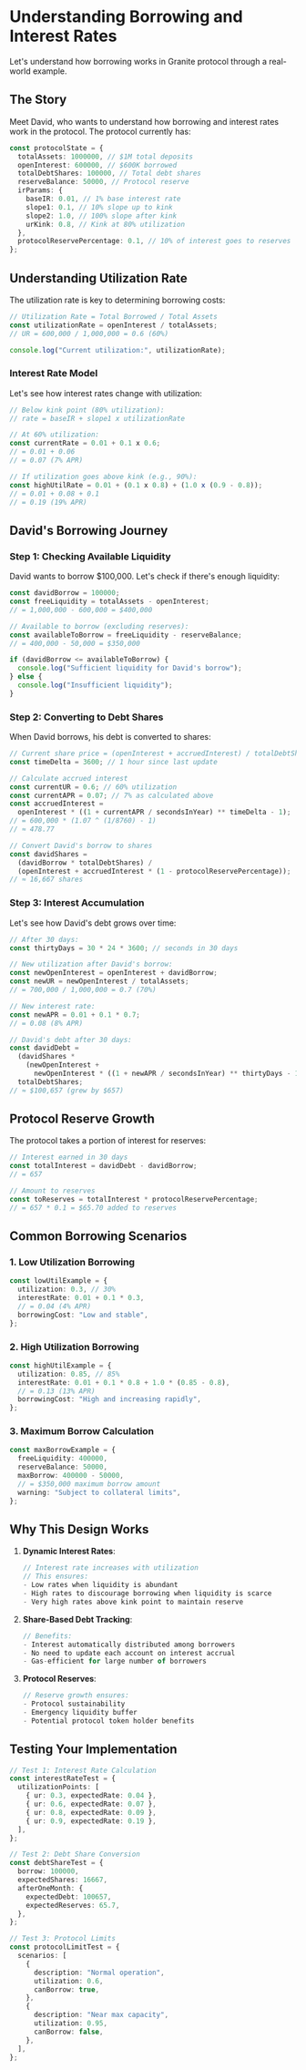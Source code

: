 # Understanding Borrowing and Interest Rates

Let's understand how borrowing works in Granite protocol through a real-world example.

## The Story

Meet David, who wants to understand how borrowing and interest rates work in the protocol. The protocol currently has:

```typescript
const protocolState = {
  totalAssets: 1000000, // $1M total deposits
  openInterest: 600000, // $600K borrowed
  totalDebtShares: 100000, // Total debt shares
  reserveBalance: 50000, // Protocol reserve
  irParams: {
    baseIR: 0.01, // 1% base interest rate
    slope1: 0.1, // 10% slope up to kink
    slope2: 1.0, // 100% slope after kink
    urKink: 0.8, // Kink at 80% utilization
  },
  protocolReservePercentage: 0.1, // 10% of interest goes to reserves
};
```

## Understanding Utilization Rate

The utilization rate is key to determining borrowing costs:

```typescript
// Utilization Rate = Total Borrowed / Total Assets
const utilizationRate = openInterest / totalAssets;
// UR = 600,000 / 1,000,000 = 0.6 (60%)

console.log("Current utilization:", utilizationRate);
```

### Interest Rate Model

Let's see how interest rates change with utilization:

```typescript
// Below kink point (80% utilization):
// rate = baseIR + slope1 x utilizationRate

// At 60% utilization:
const currentRate = 0.01 + 0.1 x 0.6;
// = 0.01 + 0.06
// = 0.07 (7% APR)

// If utilization goes above kink (e.g., 90%):
const highUtilRate = 0.01 + (0.1 x 0.8) + (1.0 x (0.9 - 0.8));
// = 0.01 + 0.08 + 0.1
// = 0.19 (19% APR)
```

## David's Borrowing Journey

### Step 1: Checking Available Liquidity

David wants to borrow $100,000. Let's check if there's enough liquidity:

```typescript
const davidBorrow = 100000;
const freeLiquidity = totalAssets - openInterest;
// = 1,000,000 - 600,000 = $400,000

// Available to borrow (excluding reserves):
const availableToBorrow = freeLiquidity - reserveBalance;
// = 400,000 - 50,000 = $350,000

if (davidBorrow <= availableToBorrow) {
  console.log("Sufficient liquidity for David's borrow");
} else {
  console.log("Insufficient liquidity");
}
```

### Step 2: Converting to Debt Shares

When David borrows, his debt is converted to shares:

```typescript
// Current share price = (openInterest + accruedInterest) / totalDebtShares
const timeDelta = 3600; // 1 hour since last update

// Calculate accrued interest
const currentUR = 0.6; // 60% utilization
const currentAPR = 0.07; // 7% as calculated above
const accruedInterest =
  openInterest * ((1 + currentAPR / secondsInYear) ** timeDelta - 1);
// = 600,000 * (1.07 ^ (1/8760) - 1)
// ≈ 478.77

// Convert David's borrow to shares
const davidShares =
  (davidBorrow * totalDebtShares) /
  (openInterest + accruedInterest * (1 - protocolReservePercentage));
// ≈ 16,667 shares
```

### Step 3: Interest Accumulation

Let's see how David's debt grows over time:

```typescript
// After 30 days:
const thirtyDays = 30 * 24 * 3600; // seconds in 30 days

// New utilization after David's borrow:
const newOpenInterest = openInterest + davidBorrow;
const newUR = newOpenInterest / totalAssets;
// = 700,000 / 1,000,000 = 0.7 (70%)

// New interest rate:
const newAPR = 0.01 + 0.1 * 0.7;
// = 0.08 (8% APR)

// David's debt after 30 days:
const davidDebt =
  (davidShares *
    (newOpenInterest +
      newOpenInterest * ((1 + newAPR / secondsInYear) ** thirtyDays - 1))) /
  totalDebtShares;
// ≈ $100,657 (grew by $657)
```

## Protocol Reserve Growth

The protocol takes a portion of interest for reserves:

```typescript
// Interest earned in 30 days
const totalInterest = davidDebt - davidBorrow;
// = 657

// Amount to reserves
const toReserves = totalInterest * protocolReservePercentage;
// = 657 * 0.1 = $65.70 added to reserves
```

## Common Borrowing Scenarios

### 1. Low Utilization Borrowing

```typescript
const lowUtilExample = {
  utilization: 0.3, // 30%
  interestRate: 0.01 + 0.1 * 0.3,
  // = 0.04 (4% APR)
  borrowingCost: "Low and stable",
};
```

### 2. High Utilization Borrowing

```typescript
const highUtilExample = {
  utilization: 0.85, // 85%
  interestRate: 0.01 + 0.1 * 0.8 + 1.0 * (0.85 - 0.8),
  // = 0.13 (13% APR)
  borrowingCost: "High and increasing rapidly",
};
```

### 3. Maximum Borrow Calculation

```typescript
const maxBorrowExample = {
  freeLiquidity: 400000,
  reserveBalance: 50000,
  maxBorrow: 400000 - 50000,
  // = $350,000 maximum borrow amount
  warning: "Subject to collateral limits",
};
```

## Why This Design Works

1. **Dynamic Interest Rates**:

   ```typescript
   // Interest rate increases with utilization
   // This ensures:
   - Low rates when liquidity is abundant
   - High rates to discourage borrowing when liquidity is scarce
   - Very high rates above kink point to maintain reserve
   ```

2. **Share-Based Debt Tracking**:

   ```typescript
   // Benefits:
   - Interest automatically distributed among borrowers
   - No need to update each account on interest accrual
   - Gas-efficient for large number of borrowers
   ```

3. **Protocol Reserves**:
   ```typescript
   // Reserve growth ensures:
   - Protocol sustainability
   - Emergency liquidity buffer
   - Potential protocol token holder benefits
   ```

## Testing Your Implementation

```typescript
// Test 1: Interest Rate Calculation
const interestRateTest = {
  utilizationPoints: [
    { ur: 0.3, expectedRate: 0.04 },
    { ur: 0.6, expectedRate: 0.07 },
    { ur: 0.8, expectedRate: 0.09 },
    { ur: 0.9, expectedRate: 0.19 },
  ],
};

// Test 2: Debt Share Conversion
const debtShareTest = {
  borrow: 100000,
  expectedShares: 16667,
  afterOneMonth: {
    expectedDebt: 100657,
    expectedReserves: 65.7,
  },
};

// Test 3: Protocol Limits
const protocolLimitTest = {
  scenarios: [
    {
      description: "Normal operation",
      utilization: 0.6,
      canBorrow: true,
    },
    {
      description: "Near max capacity",
      utilization: 0.95,
      canBorrow: false,
    },
  ],
};
```
